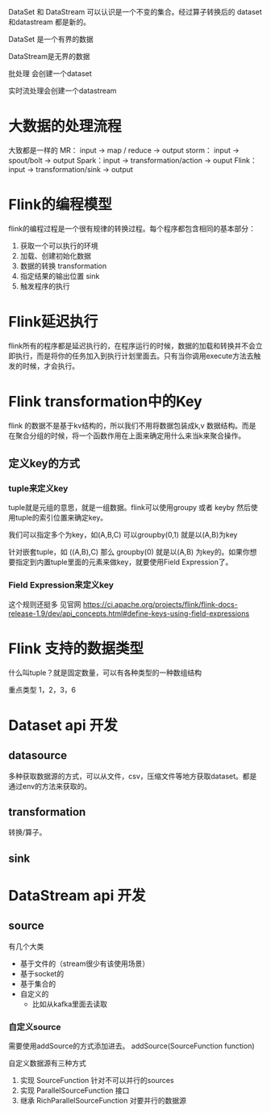 DataSet 和 DataStream 可以认识是一个不变的集合。经过算子转换后的 dataset 和datastream 都是新的。

DataSet 是一个有界的数据

DataStream是无界的数据 

批处理 会创建一个dataset 

实时流处理会创建一个datastream





# 大数据的处理流程
大致都是一样的
MR： input -> map / reduce -> output
storm： input -> spout/bolt -> output
Spark：input -> transformation/action -> ouput
Flink：input -> transformation/sink -> output

# Flink的编程模型

flink的编程过程是一个很有规律的转换过程。每个程序都包含相同的基本部分：
1. 获取一个可以执行的环境
2. 加载、创建初始化数据
3. 数据的转换   transformation
4. 指定结果的输出位置 sink 
5. 触发程序的执行

# Flink延迟执行

flink所有的程序都是延迟执行的，在程序运行的时候，数据的加载和转换并不会立即执行，而是将你的任务加入到执行计划里面去。只有当你调用execute方法去触发的时候，才会执行。

# Flink transformation中的Key

flink 的数据不是基于kv结构的，所以我们不用将数据包装成k,v 数据结构。而是在聚合分组的时候，将一个函数作用在上面来确定用什么来当k来聚合操作。

## 定义key的方式

### tuple来定义key

tuple就是元组的意思，就是一组数据。flink可以使用groupy 或者 keyby 然后使用tuple的索引位置来确定key。

我们可以指定多个为key，如(A,B,C) 可以groupby(0,1) 就是以(A,B)为key

针对嵌套tuple，如 ((A,B),C) 那么 groupby(0) 就是以(A,B) 为key的。如果你想要指定到内置tuple里面的元素来做key，就要使用Field Expression了。

### Field Expression来定义key

这个规则还挺多 见官网 https://ci.apache.org/projects/flink/flink-docs-release-1.9/dev/api_concepts.html#define-keys-using-field-expressions



# Flink 支持的数据类型

什么叫tuple？就是固定数量，可以有各种类型的一种数组结构

重点类型 1，2，3，6



# Dataset api 开发

## datasource

多种获取数据源的方式，可以从文件，csv，压缩文件等地方获取dataset。都是通过env的方法来获取的。

## transformation

转换/算子。

## sink


# DataStream api 开发

## source
有几个大类
- 基于文件的（stream很少有该使用场景）
- 基于socket的
- 基于集合的
- 自定义的
    - 比如从kafka里面去读取
    
### 自定义source
需要使用addSource的方式添加进去。
addSource(SourceFunction<OUT> function)

自定义数据源有三种方式
1. 实现 SourceFunction 针对不可以并行的sources
2. 实现 ParallelSourceFunction 接口
3. 继承 RichParallelSourceFunction 对要并行的数据源


























